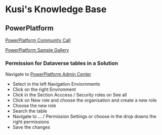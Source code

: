 # Kusi's Knowledge Base

## PowerPlatform

[PowerPlatform Community Call](https://www.youtube.com/watch?v=Q0JYCIEU43s&list=PLR9nK3mnD-OVHNx67Q2Uxe7wodTnjHguz)

[PowerPlatform Sample Gallery](https://aka.ms/powerplatform-samples)

### Permission for Dataverse tables in a Solution

Navigate to [PowerPlatform Admin Center](https://admin.powerplatform.microsoft.com/environments)

- Select in the left Navigation Enviornments
- Click on the right Environment
- Click in the Section Acccess / Security roles on See all
- Click on New role and choose the organisation and create a new role 
- Choose the new role 
- Search the table
- Navigate to ... / Permission Settings or choose in the drop downs the right permissions
- Save the changes
